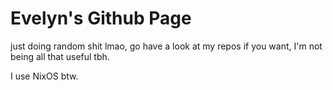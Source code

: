 # Evelyn's Github Page

just doing random shit lmao, go have a look at my repos if you want, I'm not being all that useful tbh.

I use NixOS btw.

